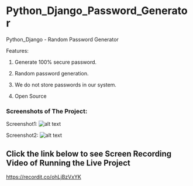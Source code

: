 # Python_Django_Password_Generator
Python_Django - Random Password Generator

Features:

1. Generate 100% secure password.

2. Random password generation.

3. We do not store passwords in our system.

4. Open Source

### Screenshots of The Project:

Screenshot1:
![alt text](https://github.com/amark720/Python_Projects/blob/master/Python_Django_Password_Generator/Screenshot1.PNG?raw=true)

Screenshot2:
![alt text](https://github.com/amark720/Python_Projects/blob/master/Python_Django_Password_Generator/Screenshot1.PNG?raw=true)

## Click the link below to see Screen Recording Video of Running the Live Project
https://recordit.co/ohLjBzVxYK

